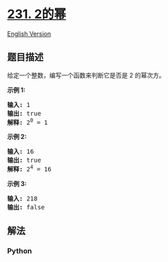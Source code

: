 # [231. 2的幂](https://leetcode-cn.com/problems/power-of-two)

[English Version](/leetcode/0200-0299/0231.Power%20of%20Two/README_EN.md)

## 题目描述

<!-- 这里写题目描述 -->

<p>给定一个整数，编写一个函数来判断它是否是 2 的幂次方。</p>

<p><strong>示例&nbsp;1:</strong></p>

<pre><strong>输入:</strong> 1
<strong>输出:</strong> true
<strong>解释: </strong>2<sup>0</sup>&nbsp;= 1</pre>

<p><strong>示例 2:</strong></p>

<pre><strong>输入:</strong> 16
<strong>输出:</strong> true
<strong>解释: </strong>2<sup>4</sup>&nbsp;= 16</pre>

<p><strong>示例 3:</strong></p>

<pre><strong>输入:</strong> 218
<strong>输出:</strong> false</pre>


## 解法

<!-- 这里可写通用的实现逻辑 -->

<!-- tabs:start -->

### **Python**

<!-- 这里可写当前语言的特殊实现逻辑 -->

```python

```

<!-- tabs:end -->
